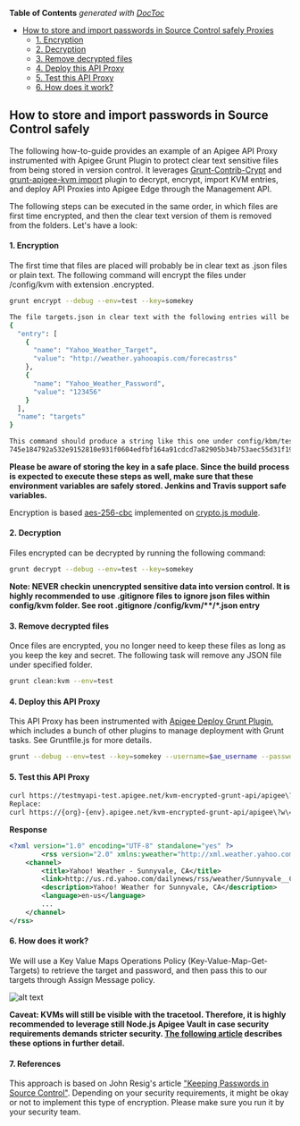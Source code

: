 <!-- START doctoc generated TOC please keep comment here to allow auto update -->
<!-- DON'T EDIT THIS SECTION, INSTEAD RE-RUN doctoc TO UPDATE -->
**Table of Contents**  *generated with [DocToc](https://github.com/thlorenz/doctoc)*

- [How to store and import passwords in Source Control safely Proxies](#how-to-safely-store-and-deploy-configuration-data-in-source-control-for-api-proxies)
    - [1. Encryption](#1-encryption)
    - [2. Decryption](#2-decryption)
    - [3. Remove decrypted files](#3-remove-decrypted-files)
    - [4. Deploy this API Proxy](#4-deploy-this-api-proxy)
    - [5. Test this API Proxy](#5-test-this-api-proxy)
    - [6. How does it work?](#6-how-does-it-work)

<!-- END doctoc generated TOC please keep comment here to allow auto update -->

## How to store and import passwords in Source Control safely

The following how-to-guide provides an example of an Apigee API Proxy instrumented with Apigee Grunt Plugin to protect clear text sensitive files from being stored in version control. It leverages [Grunt-Contrib-Crypt](https://www.npmjs.com/package/grunt-contrib-crypt) and [grunt-apigee-kvm import](https://www.npmjs.com/package/grunt-apigee-kvm) plugin to decrypt, encrypt, import KVM entries, and deploy API Proxies into Apigee Edge through the Management API.

The following steps can be executed in the same order, in which files are first time encrypted, and then the clear text version of them is removed from the folders. Let's have a look:

#### 1. Encryption
The first time that files are placed will probably be in clear text as .json files or plain text. The following command will encrypt the files under /config/kvm with extension .encrypted.

```bash
grunt encrypt --debug --env=test --key=somekey

The file targets.json in clear text with the following entries will be encrypted:
{
  "entry": [
    {
      "name": "Yahoo_Weather_Target",
      "value": "http://weather.yahooapis.com/forecastrss"
    },
    {
      "name": "Yahoo_Weather_Password",
      "value": "123456"
    }
  ],
  "name": "targets"
}

This command should produce a string like this one under config/kbm/testmyapi-test/testmyapi/testmyapi-test/targets.json.encrypted, which will be safe to be stored in version control:
745e184792a532e9152810e931f0604edfbf164a91cdcd7a82905b34b753aec55d31f1940132fded0377d798568c24c2cf6bfb838dac7b8b7ab9f91931dbc042cf435c21b42a0032cb3945c85055f0bb60abf33445ad75ea4ec4e0c993814ec6ed9e157d7319014a3814454e28e904eeca7dd048cd3ebdb2f75a408ec880e25b6222cebec1ee44a623d4c8925062a3c637503b14036e6ecbecf0377b17c6e40c
```

**Please be aware of storing the key in a safe place. Since the build process is expected to execute these steps as well, make sure that these environment variables are safely stored. Jenkins and Travis support safe variables.**

Encryption is based [aes-256-cbc](https://github.com/openhoat/kruptos/blob/d862788873e3b744b22e2fc61017ae4af4ede9f1/lib/kruptos-util-crypt.js#L6) implemented on [crypto.js module](https://www.npmjs.com/package/crypto).

#### 2. Decryption
Files encrypted can be decrypted by running the following command:
```bash
grunt decrypt --debug --env=test --key=somekey
```

__Note: NEVER checkin unencrypted sensitive data into version control. It is highly recommended to use .gitignore files to ignore json files within config/kvm folder. See root .gitignore /config/kvm/**/*.json entry__

#### 3. Remove decrypted files
Once files are encrypted, you no longer need to keep these files as long as you keep the key and secret. The following task will remove any JSON file under specified folder.

```bash
grunt clean:kvm --env=test
```
#### 4. Deploy this API Proxy
This API Proxy has been instrumented with [Apigee Deploy Grunt Plugin](https://github.com/apigeecs/apigee-deploy-grunt-plugin#getting-started), which includes a bunch of other plugins to manage deployment with Grunt tasks. See Gruntfile.js for more details.
```bash
grunt --debug --env=test --key=somekey --username=$ae_username --password=$ae_password --curl=true
```

#### 5. Test this API Proxy
```bash
curl https://testmyapi-test.apigee.net/kvm-encrypted-grunt-api/apigee\?w\=2502265
Replace:
curl https://{org}-{env}.apigee.net/kvm-encrypted-grunt-api/apigee\?w\=2502265
```

__Response__
```xml
<?xml version="1.0" encoding="UTF-8" standalone="yes" ?>
        <rss version="2.0" xmlns:yweather="http://xml.weather.yahoo.com/ns/rss/1.0" xmlns:geo="http://www.w3.org/2003/01/geo/wgs84_pos#">
    <channel>
        <title>Yahoo! Weather - Sunnyvale, CA</title>
        <link>http://us.rd.yahoo.com/dailynews/rss/weather/Sunnyvale__CA/*http://weather.yahoo.com/forecast/USCA1116_f.html</link>
        <description>Yahoo! Weather for Sunnyvale, CA</description>
        <language>en-us</language>
        ...
    </channel>
</rss>
```

#### 6. How does it work?
We will use a Key Value Maps Operations Policy (Key-Value-Map-Get-Targets) to retrieve the target and password, and then pass this to our targets through Assign Message policy.

![alt text](https://www.dropbox.com/s/4nzq7pmjpgjqxxy/KVM_Encryption.png?dl=1
 "KVM Set Target and Password variables")

**Caveat: KVMs will still be visible with the tracetool. Therefore, it is highly recommended to leverage still Node.js Apigee Vault in case security requirements demands stricter security. [The following article](https://community.apigee.com/articles/2825/storing-credentialssensitive-config-kvm-vs-vault.html) describes these options in further detail.**

#### 7. References
This approach is based on John Resig's article ["Keeping Passwords in Source Control"](http://ejohn.org/blog/keeping-passwords-in-source-control/#postcomment). Depending on your security requirements, it might be okay or not to implement this type of encryption. Please make sure you run it by your security team.
